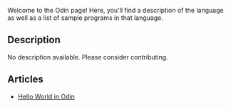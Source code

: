 Welcome to the Odin page! Here, you'll find a description of the language as well as a list of sample programs in that language.

## Description

No description available. Please consider contributing.

## Articles

- [Hello World in Odin](https://sampleprograms.io/projects/hello-world/odin)